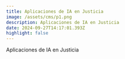 ```yaml
---
title: Aplicaciones de IA en Justicia
image: /assets/cms/p1.png
description: Aplicaciones de IA en Justicia
date: 2024-09-27T14:17:01.393Z
highlight: false
---
```

<!--StartFragment-->

Aplicaciones de IA en Justicia

<!--EndFragment-->